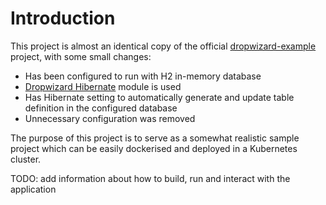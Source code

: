# Introduction

This project is almost an identical copy of the official [dropwizard-example](https://github.com/dropwizard/dropwizard/tree/59cc59c4cc5aa8b1aa460ee1fa6181aea9b89a00/dropwizard-example) project, with some small changes:
* Has been configured to run with H2 in-memory database
* [Dropwizard Hibernate](https://github.com/dropwizard/dropwizard/tree/59cc59c4cc5aa8b1aa460ee1fa6181aea9b89a00/dropwizard-hibernate) module is used
* Has Hibernate setting to automatically generate and update table definition in the configured database
* Unnecessary configuration was removed

The purpose of this project is to serve as a somewhat realistic sample project which can be easily dockerised and deployed in a Kubernetes cluster.

TODO: add information about how to build, run and interact with the application

